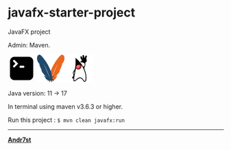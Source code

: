 # javafx-starter-project

JavaFX project

Admin: Maven.

![icon](https://raw.githubusercontent.com/Andr7st/index/main/readme-resources/illustrative-icons/ico-050-64px.png "Terminal"   )
![icon](https://raw.githubusercontent.com/Andr7st/index/main/readme-resources/illustrative-icons/ico-521-64px.png ""   )
![icon](https://raw.githubusercontent.com/Andr7st/index/main/readme-resources/illustrative-icons/ico-512-64px.png ""   )

Java version: 11 -> 17

In terminal using maven v3.6.3 or higher.

Run this project : `$ mvn clean javafx:run`

---

[**Andr7st**](https://github.com/Andr7st)